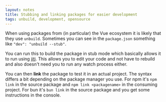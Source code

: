 ```yaml
---
layout: notes
title: Stubbing and linking packages for easier development
tags: unbuild, development, opensource
---
```


When using packages from (in particular) the Vue ecosystem it is likely that they use `unbuild`. Sometimes you can see in the `package.json` something like `"dev": "unbuild --stub"`. 

You can run this to build the package in stub mode which basically allows it to run using [jiti](https://github.com/unjs/jiti). This allows you to edit your code and not have to rebuild and also doesn't need you to run any watch process either.

You can then **link** the package to test it in an actual project. The syntax differs a bit depending on the package manager you use. For npm it's `npm link` in the source package and `npm link <packagename>` in the consuming project. For bun it's `bun link` in the source package and you get some instructions in the console.

